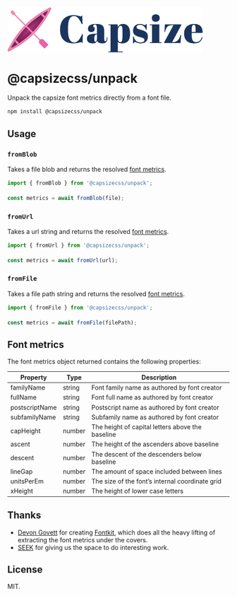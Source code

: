 <img src="https://raw.githubusercontent.com/seek-oss/capsize/HEAD/images/capsize-header.png" alt="Capsize" title="Capsize" width="443px" />
<br/>

# @capsizecss/unpack

Unpack the capsize font metrics directly from a font file.

```bash
npm install @capsizecss/unpack
```

## Usage

### `fromBlob`

Takes a file blob and returns the resolved [font metrics](#font-metrics).

```ts
import { fromBlob } from '@capsizecss/unpack';

const metrics = await fromBlob(file);
```

### `fromUrl`

Takes a url string and returns the resolved [font metrics](#font-metrics).

```ts
import { fromUrl } from '@capsizecss/unpack';

const metrics = await fromUrl(url);
```

### `fromFile`

Takes a file path string and returns the resolved [font metrics](#font-metrics).

```ts
import { fromFile } from '@capsizecss/unpack';

const metrics = await fromFile(filePath);
```

## Font metrics

The font metrics object returned contains the following properties:

| Property       | Type   | Description                                      |
| -------------- | ------ | ------------------------------------------------ |
| familyName     | string | Font family name as authored by font creator     |
| fullName       | string | Font full name as authored by font creator       |
| postscriptName | string | Postscript name as authored by font creator      |
| subfamilyName  | string | Subfamily name as authored by font creator       |
| capHeight      | number | The height of capital letters above the baseline |
| ascent         | number | The height of the ascenders above baseline       |
| descent        | number | The descent of the descenders below baseline     |
| lineGap        | number | The amount of space included between lines       |
| unitsPerEm     | number | The size of the font’s internal coordinate grid  |
| xHeight        | number | The height of lower case letters                 |

## Thanks

- [Devon Govett](https://github.com/devongovett) for creating [Fontkit](https://github.com/foliojs/fontkit), which does all the heavy lifting of extracting the font metrics under the covers.
- [SEEK](https://www.seek.com.au) for giving us the space to do interesting work.

## License

MIT.
